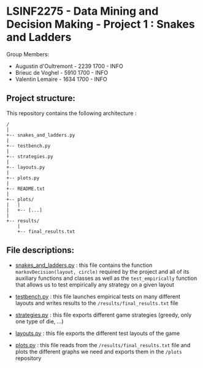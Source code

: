 # LSINF2275 - Data Mining and Decision Making - Project 1 : Snakes and Ladders

Group Members: 
- Augustin d'Oultremont - 2239 1700 - INFO
- Brieuc de Voghel - 5910 1700 - INFO
- Valentin Lemaire - 1634 1700 - INFO

## Project structure:
This repository contains the following architecture :
```
/
|
+-- snakes_and_ladders.py 
|
+-- testbench.py
|
+-- strategies.py
|
+-- layouts.py
|
+-- plots.py
|
+-- README.txt
|
+-- plots/
|   |
|   +-- [...]
|
+-- results/
	|
	+-- final_results.txt
```

## File descriptions:

- [snakes_and_ladders.py](/snakes_and_ladders.py) : this file contains the function `markovDecision(layout, circle)` required by the project and all of its auxiliary functions and classes as well as the `test_empirically` function that allows us to test empirically any strategy on a given layout

- [testbench.py](/testbench.py) : this file launches empirical tests on many different layouts and writes results to the `/results/final_results.txt` file

- [strategies.py](/strategies.py) : this file exports different game strategies (greedy, only one type of die, ...)

- [layouts.py](/layouts.py) : this file exports the different test layouts of the game

- [plots.py](/plots.py) : this file reads from the `/results/final_results.txt` file and plots the different graphs we need and exports them in the `/plots` repository
